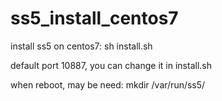 # ss5_install_centos7

install ss5 on centos7:
sh install.sh

default port 10887, you can change it in install.sh

when reboot, may be need:
mkdir /var/run/ss5/
